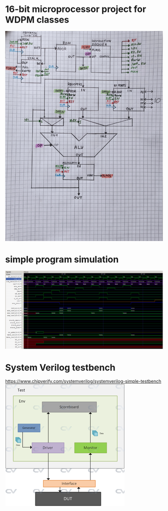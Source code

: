 # 16-bit microprocessor project for WDPM classes

![Microprocessor diagram](diagram/diagram.jpg)

# simple program simulation

![Program simulation](tests/prog1_wavetrace.png)

# System Verilog testbench
https://www.chipverify.com/systemverilog/systemverilog-simple-testbench
![Testbench diagram](tb/diagram/simple-testbench.png)
